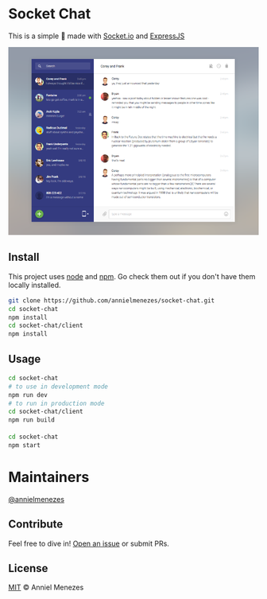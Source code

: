 # Socket Chat

This is a simple :speech_balloon: made with [Socket.io](http://socket.io) and [ExpressJS](http://expressjs.com)

![Socket Chat Layout](/socket-chat.png)

## Install

This project uses [node](https://nodejs.org) and [npm](https://npmjs.com). Go check them out if you don't have them locally installed.

```bash
git clone https://github.com/annielmenezes/socket-chat.git
cd socket-chat
npm install
cd socket-chat/client
npm install
```

## Usage

```bash
cd socket-chat
# to use in development mode
npm run dev
# to run in production mode
cd socket-chat/client
npm run build

cd socket-chat
npm start
```

# Maintainers

[@annielmenezes](https://github.com/annielmenezes)

## Contribute

Feel free to dive in! [Open an issue](https://github.com/annielmenezes/socket-chat/issues/new) or submit PRs.

## License
[MIT](/LICENSE) © Anniel Menezes
